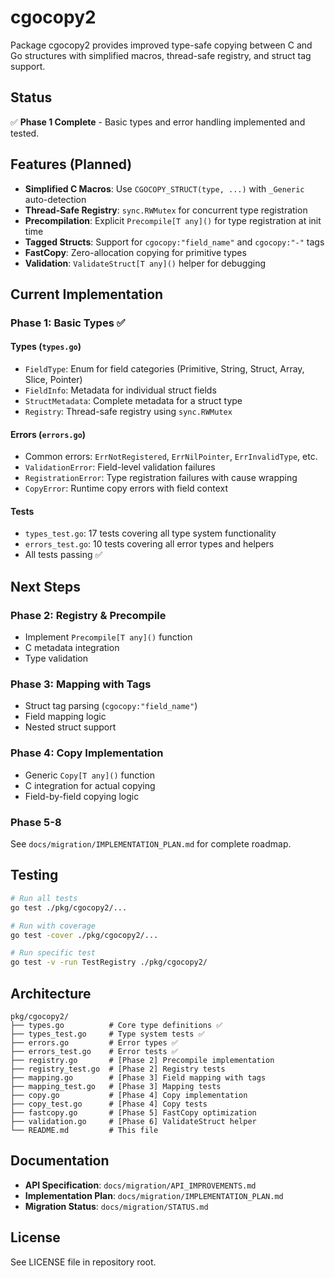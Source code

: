 # cgocopy2

Package cgocopy2 provides improved type-safe copying between C and Go structures with simplified macros, thread-safe registry, and struct tag support.

## Status

✅ **Phase 1 Complete** - Basic types and error handling implemented and tested.

## Features (Planned)

- **Simplified C Macros**: Use `CGOCOPY_STRUCT(type, ...)` with `_Generic` auto-detection
- **Thread-Safe Registry**: `sync.RWMutex` for concurrent type registration
- **Precompilation**: Explicit `Precompile[T any]()` for type registration at init time
- **Tagged Structs**: Support for `cgocopy:"field_name"` and `cgocopy:"-"` tags
- **FastCopy**: Zero-allocation copying for primitive types
- **Validation**: `ValidateStruct[T any]()` helper for debugging

## Current Implementation

### Phase 1: Basic Types ✅

#### Types (`types.go`)
- `FieldType`: Enum for field categories (Primitive, String, Struct, Array, Slice, Pointer)
- `FieldInfo`: Metadata for individual struct fields
- `StructMetadata`: Complete metadata for a struct type
- `Registry`: Thread-safe registry using `sync.RWMutex`

#### Errors (`errors.go`)
- Common errors: `ErrNotRegistered`, `ErrNilPointer`, `ErrInvalidType`, etc.
- `ValidationError`: Field-level validation failures
- `RegistrationError`: Type registration failures with cause wrapping
- `CopyError`: Runtime copy errors with field context

#### Tests
- `types_test.go`: 17 tests covering all type system functionality
- `errors_test.go`: 10 tests covering all error types and helpers
- All tests passing ✅

## Next Steps

### Phase 2: Registry & Precompile
- Implement `Precompile[T any]()` function
- C metadata integration
- Type validation

### Phase 3: Mapping with Tags
- Struct tag parsing (`cgocopy:"field_name"`)
- Field mapping logic
- Nested struct support

### Phase 4: Copy Implementation
- Generic `Copy[T any]()` function
- C integration for actual copying
- Field-by-field copying logic

### Phase 5-8
See `docs/migration/IMPLEMENTATION_PLAN.md` for complete roadmap.

## Testing

```bash
# Run all tests
go test ./pkg/cgocopy2/...

# Run with coverage
go test -cover ./pkg/cgocopy2/...

# Run specific test
go test -v -run TestRegistry ./pkg/cgocopy2/
```

## Architecture

```
pkg/cgocopy2/
├── types.go          # Core type definitions ✅
├── types_test.go     # Type system tests ✅
├── errors.go         # Error types ✅
├── errors_test.go    # Error tests ✅
├── registry.go       # [Phase 2] Precompile implementation
├── registry_test.go  # [Phase 2] Registry tests
├── mapping.go        # [Phase 3] Field mapping with tags
├── mapping_test.go   # [Phase 3] Mapping tests
├── copy.go           # [Phase 4] Copy implementation
├── copy_test.go      # [Phase 4] Copy tests
├── fastcopy.go       # [Phase 5] FastCopy optimization
├── validation.go     # [Phase 6] ValidateStruct helper
└── README.md         # This file
```

## Documentation

- **API Specification**: `docs/migration/API_IMPROVEMENTS.md`
- **Implementation Plan**: `docs/migration/IMPLEMENTATION_PLAN.md`
- **Migration Status**: `docs/migration/STATUS.md`

## License

See LICENSE file in repository root.
